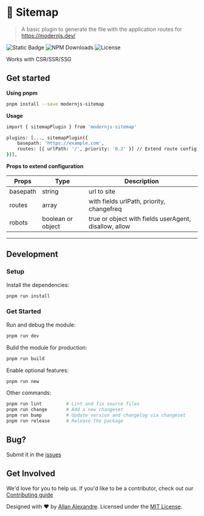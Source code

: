 # 🧭 Sitemap

> A basic plugin to generate the file with the application routes for https://modernjs.dev/

<p>
 <img alt="Static Badge" src="https://img.shields.io/badge/alexandesigner%2Fmodernjs-sitemap?style=flat-square&color=00a8f0">
 <img alt="NPM Downloads" src="https://img.shields.io/npm/dm/modernjs-sitemap?style=flat-square&color=00a8f0">
 <img src="https://img.shields.io/badge/License-MIT-blue.svg?style=flat-square&color=00a8f0" alt="License" />
</p>

Works with CSR/SSR/SSG

## Get started

**Using pnpm**

```sh
pnpm install --save modernjs-sitemap
```

**Usage**

```sh
import { sitemapPlugin } from 'modernjs-sitemap'

plugins: [..., sitemapPlugin({
    basepath: 'https://example.com',
    routes: [{ urlPath: '/', priority: '0.2' }] // Extend route config
})],
```

**Props to extend configuration**

| Props  | Type | Description
| ------------- | ------------- | ------------- |
| basepath  | string  | url to site
| routes  | array | with fields urlPath, priority, changefreq
| robots  | boolean or object | true or object with fields userAgent, disallow, allow

-----

## Development

### Setup

Install the dependencies:

```bash
pnpm run install
```

### Get Started

Run and debug the module:

```bash
pnpm run dev
```

Build the module for production:

```bash
pnpm run build
```

Enable optional features:

```bash
pnpm run new
```

Other commands:

```bash
pnpm run lint         # Lint and fix source files
pnpm run change       # Add a new changeset
pnpm run bump         # Update version and changelog via changeset
pnpm run release      # Release the package
```

## Bug?

Submit it in the [issues](https://github.com/alexandesigner/modernjs-sitemap/issues)

## Get Involved

We'd love for you to help us. If you'd like to be a contributor, check out our <a href="https://github.com/alexandesigner/modernjs-sitemap/blob/master/.github/CONTRIBUTING.md" target="_blank">Contributing guide</a>

<p>Designed with ❤️ by <a target="_blank" href="https://github.com/alexandesigner" title="Allan Alexandre">Allan Alexandre</a>. Licensed under the <a target="_blank" href="https://github.com/alexandesigner/modernjs-sitemap#license" title="MIT License">MIT License</a>.</p>
